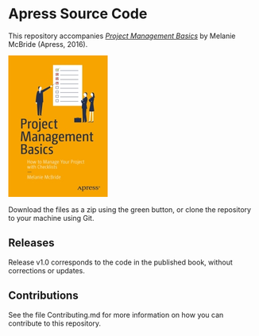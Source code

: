 # Apress Source Code

This repository accompanies [*Project Management Basics*](http://www.apress.com/9781484220856) by Melanie McBride (Apress, 2016).

![Cover image](9781484220856.jpg)

Download the files as a zip using the green button, or clone the repository to your machine using Git.

## Releases

Release v1.0 corresponds to the code in the published book, without corrections or updates.

## Contributions

See the file Contributing.md for more information on how you can contribute to this repository.
